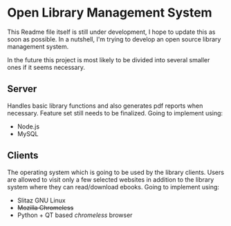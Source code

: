 # Open Library Management System

This Readme file itself is still under development, I hope to update this as soon as possible. In a nutshell, I'm trying to develop an open source library management system.

In the future this project is most likely to be divided into several smaller ones if it seems necessary.

## Server

Handles basic library functions and also generates pdf reports when necessary. Feature set still needs to be finalized. Going to implement using:

 - Node.js
 - MySQL

## Clients

The operating system which is going to be used by the library clients. Users are allowed to visit only a few selected websites in addition to the library system where they can read/download ebooks. Going to implement using:

 - Slitaz GNU Linux
 - ~~Mozilla Chromeless~~
 - Python + QT based _chromeless_ browser